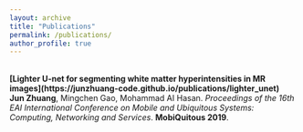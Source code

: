 ```yaml
---
layout: archive
title: "Publications"
permalink: /publications/
author_profile: true
---
```


[//]: <> (
{% if author.googlescholar %}
  You can also find my articles on <u><a href="{{author.googlescholar}}">my Google Scholar profile</a>.</u>
{% endif %}
{% for post in site.publications reversed %}
  {% include archive-single.html %}
{% endfor %}
)

<br>
<b>[Lighter U-net for segmenting white matter hyperintensities in MR images](https://junzhuang-code.github.io/publications/lighter_unet)</b> <br> 
<b>Jun Zhuang</b>, Mingchen Gao, Mohammad AI Hasan.
<i>Proceedings of the 16th EAI International Conference on Mobile and Ubiquitous Systems: Computing, Networking and Services</i>. <b>MobiQuitous 2019</b>.

